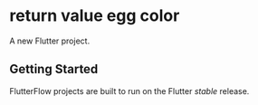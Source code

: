# return value egg color

A new Flutter project.

## Getting Started

FlutterFlow projects are built to run on the Flutter _stable_ release.
